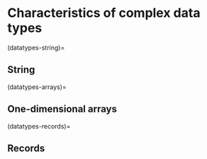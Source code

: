 # Characteristics of complex data types


(datatypes-string)=
## String

(datatypes-arrays)=
## One-dimensional arrays

(datatypes-records)=
## Records
